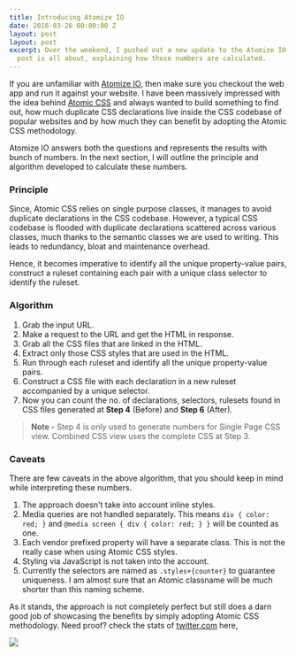 ```yaml
---
title: Introducing Atomize IO
date: 2016-03-26 00:00:00 Z
layout: post
layout: post
excerpt: Over the weekend, I pushed out a new update to the Atomize IO app and this
  post is all about, explaining how those numbers are calculated.
---
```


If you are unfamiliar with [Atomize IO](https://atomize-io.herokuapp.com/), then make sure you checkout the web app
and run it against your website. I have been massively impressed with the idea behind [Atomic CSS](http://acss.io/)
and always wanted to build something to find out, how much duplicate CSS declarations
live inside the CSS codebase of popular websites and by how much they can benefit by adopting the Atomic CSS methodology.

<!-- more -->
Atomize IO answers both the questions and represents the results with bunch of numbers.
In the next section, I will outline the principle and algorithm developed to calculate these numbers.
### Principle

Since, Atomic CSS relies on single purpose classes, it manages to avoid duplicate
declarations in the CSS codebase. However, a typical CSS codebase is flooded with
duplicate declarations scattered across various classes, much thanks to the semantic
classes we are used to writing. This leads to redundancy, bloat and maintenance overhead.  

Hence, it becomes imperative to identify all the unique property-value pairs,
construct a ruleset containing each pair with a unique class selector to identify the ruleset.

### Algorithm

1. Grab the input URL.  
2. Make a request to the URL and get the HTML in response.
3. Grab all the CSS files that are linked in the HTML.  
4. Extract only those CSS styles that are used in the HTML.
5. Run through each ruleset and identify all the unique property-value pairs.
6. Construct a CSS file with each declaration in a new ruleset accompanied by a unique selector.
7. Now you can count the no. of declarations, selectors, rulesets found in CSS files
generated at **Step 4** (Before) and **Step 6** (After).

> **Note -** Step 4 is only used to generate numbers for Single Page CSS view. Combined
CSS view uses the complete CSS at Step 3.

### Caveats

There are few caveats in the above algorithm, that you should keep in mind while
interpreting these numbers.  

1. The approach doesn't take into account inline styles.  
2. Media queries are not handled separately. This means `div { color: red; }` and `@media screen { div { color: red; } }` will be counted as one.
3. Each vendor prefixed property will have a separate class. This is not the really case when using Atomic CSS styles.
4. Styling via JavaScript is not taken into the account.
5. Currently the selectors are named as `.styles+{counter}` to guarantee uniqueness. I am almost sure that an Atomic classname will be much shorter than this naming scheme.

As it stands, the approach is not completely perfect but still does a darn good
job of showcasing the benefits by simply adopting Atomic CSS methodology.
Need proof? check the stats of [twitter.com](https://atomize-io.herokuapp.com/twitter.com) here,

![](http://res.cloudinary.com/dw9fem4ki/image/upload/c_scale,w_800/v1458987639/Screen_Shot_2016-03-26_at_3.48.46_PM_afogfs.png)